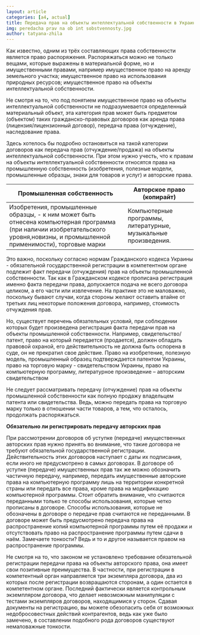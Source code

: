 ```yaml
---
layout: article
categories: [a4, actual]
title: Передача прав на объекты интеллектуальной собственности в Украине 
img: peredacha prav na ob int sobstvennosty.jpg
author: tatyana-zhila
--- 
```

Как известно, одним из трёх составляющих права собственности является право распоряжения. Распоряжаться можно не только  вещами,
которые выражены в материальной форме, но и имущественными правами, например имущественное право на аренду земельного участка;
имущественное право на использования природных ресурсов; имущественное право на объекты интеллектуальной собственности.

Не смотря на то, что под понятием имущественное право на объекты интеллектуальной собственности не подразумевается определенный 
материальный объект, эта категория прав может быть предметом (объектом) таких гражданско-правовых договоров как аренда права  
(лицензия/лицензионный договор), передача права (отчуждение),  наследование права. 

Здесь хотелось бы подробно остановиться на такой категории договоров как передача прав (отчуждение/продажа) на объекты 
интеллектуальной собственности. При этом нужно учесть, что к правам на объекты интеллектуальной собственности относятся 
права на промышленную собственность (изобретения, полезные модели, промышленные образцы, знаки для товаров и услуг) и 
авторские права. 

|Промышленная собственность|Авторское право (копирайт)|
|--------------------------|--------------------------|
|Изобретения, промышленные образцы, - к ним может быть отнесена компьютерная программа (при наличии изобретательского уровня,новизны,  и промышленной  применимости), торговые марки|Компьютерные программы, литературные, музыкальные произведения.

Это важно, поскольку согласно нормам Гражданского кодекса Украины - обязательной государственной регистрации в компетентном 
органе подлежит факт передачи (отчуждения) прав на объекты промышленной собственности. Так как в Гражданском кодексе прописана 
регистрация именно факта передачи права, допускается подача не всего договора целиком, а его части или извлечение. На практике
это не маловажно, поскольку бывают случаи, когда стороны желают оставить втайне от третьих лиц некоторые положения договора, 
например, стоимость отчуждения прав.

Но, существует перечень обязательных условий, при соблюдении которых будет произведена регистрация факта передачи прав на
объекты промышленной собственности. Например, свидетельство/патент, право на который передается (продается), должен обладать
правовой  охраной, его действительность не должна быть оспорена в суде, он не прекратил свое действие. 
Право на изобретение, полезную модель, промышленный образец подтверждается патентом Украины, право на торговую марку - 
свидетельством Украины, право на компьютерную программу, литературное произведение – авторским свидетельством

Не следует рассматривать передачу (отчуждение) прав на объекты промышленной собственности как полную продажу владельцем 
патента или свидетельства. Ведь, можно передать права на торговую марку только  в отношении  части товаров, а тем, что 
осталось, продолжать  распоряжаться. 

**Обязательно ли регистрировать передачу авторских прав**

При рассмотрении договоров об уступке (передаче) имущественных  авторских прав нужно принять во внимание, что такие договора
не требуют обязательной государственной регистрации. Действительность этих договоров наступает с даты их подписания, если 
иного не предусмотрено в самых договорах. В договоре об уступке (передаче) имущественных прав так же можно обозначить 
частичную передачу, например, передать имущественные авторские  права на компьютерную программу лишь на  территории 
конкретной страны или передать  все права, кроме права на модификацию компьютерной программы. Стоит обратить внимание, 
что  считаются переданными только те способы использования, которые четко прописаны в договоре. Способы использования, 
которые не обозначены в договоре о передаче прав считаются  не переданными. В договоре может быть предусмотрено передача 
права на распространение копий компьютерной программы путем её продажи и отсутствовать право на распространение программы
путем сдачи в наём.  Замечаете тонкости?  Ведь и то и другое называется правом на  распространение программы. 

Не смотря на то, что законом не установлено требование обязательной регистрации передачи права на объекты авторского права,
она имеет свои позитивные преимущества.  В частности, при регистрации  в компетентный  орган направляется три экземпляра 
договора, два из которых  после регистрации возвращаются сторонам, а один остается в компетентном органе. Последний фактически
является контрольным экземпляром  договора, что делает невозможным манипуляции с тестами экземпляров договоров, находящимися у
сторон. Сдавая документы на регистрацию,  вы  можете обезопасить себя от возможных недобросовестных действий контрагентов,
ведь как уже было замечено, в составлении подобного рода договоров существуют немаловажные тонкости. 
